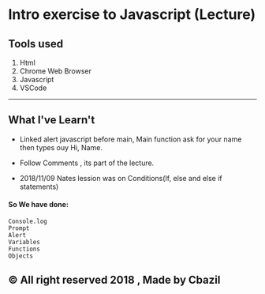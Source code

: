 # Intro exercise to Javascript (Lecture)

## Tools used
1. Html
2. Chrome Web Browser
3. Javascript
4. VSCode

---

## What I've Learn't
- Linked alert javascript before main, Main function ask for your name then types ouy Hi, Name.
- Follow Comments , its part of the lecture.

- 2018/11/09 Nates lession was on Conditions(If, else and else if statements)

#### So We have done:
    Console.log
    Prompt
    Alert
    Variables
    Functions 
    Objects


## &copy; All right reserved 2018 , Made by Cbazil